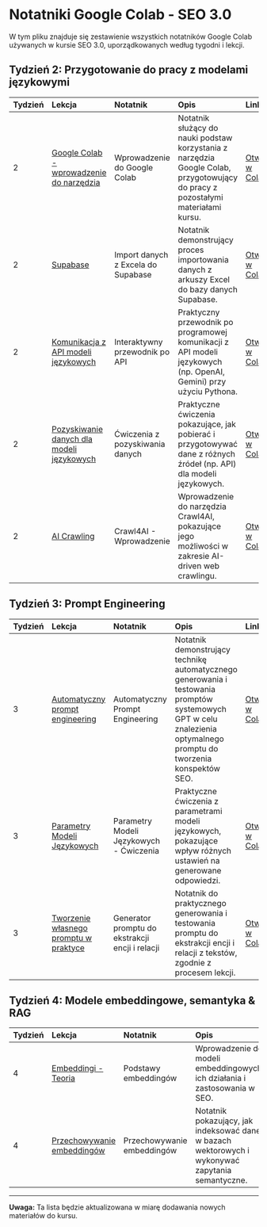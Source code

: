 # Notatniki Google Colab - SEO 3.0

W tym pliku znajduje się zestawienie wszystkich notatników Google Colab używanych w kursie SEO 3.0, uporządkowanych według tygodni i lekcji.

## Tydzień 2: Przygotowanie do pracy z modelami językowymi

| Tydzień | Lekcja | Notatnik | Opis | Link |
| :------ | :----- | :------- | :--- | :--- |
| 2 | [Google Colab - wprowadzenie do narzędzia](Materialy_z_lekcji/Tydzień_2_przygotowanie_do_pracy_z_modelami_językowymi/README.md#lekcja-google-colab---wprowadzenie-do-narzędzia) | Wprowadzenie do Google Colab | Notatnik służący do nauki podstaw korzystania z narzędzia Google Colab, przygotowujący do pracy z pozostałymi materiałami kursu. | [Otwórz w Colab](https://colab.research.google.com/drive/1bi7TZAq_1Kr0fH5kDKluJSkRu8jRyMpJ?usp=sharing) |
| 2 | [Supabase](Materialy_z_lekcji/Tydzień_2_przygotowanie_do_pracy_z_modelami_językowymi/README.md#lekcja-supabase) | Import danych z Excela do Supabase | Notatnik demonstrujący proces importowania danych z arkuszy Excel do bazy danych Supabase. | [Otwórz w Colab](https://colab.research.google.com/drive/1NE7AbjT3H81fcsu-uMpv-qXeduWKtPxA?authuser=0#scrollTo=ovOxY2nY5Zdt) |
| 2 | [Komunikacja z API modeli językowych](Materialy_z_lekcji/Tydzień_2_przygotowanie_do_pracy_z_modelami_językowymi/README.md#lekcja-komunikacja-z-api-modeli-językowych) | Interaktywny przewodnik po API | Praktyczny przewodnik po programowej komunikacji z API modeli językowych (np. OpenAI, Gemini) przy użyciu Pythona. | [Otwórz w Colab](https://colab.research.google.com/drive/1O8ueKXMOqn0S2yanBHD4XJrBmixVeRAL?usp=sharing) |
| 2 | [Pozyskiwanie danych dla modeli językowych](Materialy_z_lekcji/Tydzień_2_przygotowanie_do_pracy_z_modelami_językowymi/README.md#lekcja-pozyskiwanie-danych-dla-modeli-językowych) | Ćwiczenia z pozyskiwania danych | Praktyczne ćwiczenia pokazujące, jak pobierać i przygotowywać dane z różnych źródeł (np. API) dla modeli językowych. | [Otwórz w Colab](https://colab.research.google.com/drive/1eI7_Te5IZBOh-hvxFnHJVRNrfgFAAqa7#scrollTo=WMUMmKCBrYXK) |
| 2 | [AI Crawling](Materialy_z_lekcji/Tydzień_2_przygotowanie_do_pracy_z_modelami_językowymi/README.md#lekcja-ai-crawling) | Crawl4AI - Wprowadzenie | Wprowadzenie do narzędzia Crawl4AI, pokazujące jego możliwości w zakresie AI-driven web crawlingu. | [Otwórz w Colab](https://colab.research.google.com/drive/1dgALAwthnxbpaUu_0p5xf08W45JrLvdt?usp=sharing) |

## Tydzień 3: Prompt Engineering

| Tydzień | Lekcja | Notatnik | Opis | Link |
| :------ | :----- | :------- | :--- | :--- |
| 3 | [Automatyczny prompt engineering](Materialy_z_lekcji/Tydzień_3_Prompt_Engineering/README.md#lekcja-automatyczny-prompt-engineering) | Automatyczny Prompt Engineering | Notatnik demonstrujący technikę automatycznego generowania i testowania promptów systemowych GPT w celu znalezienia optymalnego promptu do tworzenia konspektów SEO. | [Otwórz w Colab](https://colab.research.google.com/drive/1HCzAn1J5PgPPU9DtbcpwDUPDwY9sSwiM?usp=sharing) |
| 3 | [Parametry Modeli Językowych](Materialy_z_lekcji/Tydzień_3_prompt_engineering/README.md#lekcja-parametry-modeli-językowych) | Parametry Modeli Językowych - Ćwiczenia | Praktyczne ćwiczenia z parametrami modeli językowych, pokazujące wpływ różnych ustawień na generowane odpowiedzi. | [Otwórz w Colab](https://colab.research.google.com/drive/1dfTAIF0gVNEfprf17u3ppZkDigI2yuOA?usp=sharing) |
| 3 | [Tworzenie własnego promptu w praktyce](Materialy_z_lekcji/Tydzień_3_prompt_engineering/README.md#lekcja-tworzenie-własnego-promptu-w-praktyce) | Generator promptu do ekstrakcji encji i relacji | Notatnik do praktycznego generowania i testowania promptu do ekstrakcji encji i relacji z tekstów, zgodnie z procesem lekcji. | [Otwórz w Colab](https://colab.research.google.com/drive/1K2yecmKs9LCdNnd71Z8LOYzBpttynmQD?usp=sharing) |

## Tydzień 4: Modele embeddingowe, semantyka & RAG

| Tydzień | Lekcja | Notatnik | Opis | Link |
| :------ | :----- | :------- | :--- | :--- |
| 4 | [Embeddingi - Teoria](Materialy_z_lekcji/Tydzień_4_Modele_embeddingowe_semantyka_RAG/README.md#lista-lekcji) | Podstawy embeddingów | Wprowadzenie do modeli embeddingowych, ich działania i zastosowania w SEO. | [Otwórz w Colab](https://colab.research.google.com/drive/1phQj24TXDi8RJ0-cDCXcG_8qqoW3Cs7u?usp=sharing) |
| 4 | [Przechowywanie embeddingów](Materialy_z_lekcji/Tydzień_4_Modele_embeddingowe_semantyka_RAG/README.md#lekcja-przechowywanie-embeddingów) | Przechowywanie embeddingów | Notatnik pokazujący, jak indeksować dane w bazach wektorowych i wykonywać zapytania semantyczne. | [Otwórz w Colab](https://colab.research.google.com/drive/1phQj24TXDi8RJ0-cDCXcG_8qqoW3Cs7u?usp=sharing) |

---

**Uwaga:** Ta lista będzie aktualizowana w miarę dodawania nowych materiałów do kursu. 